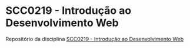 # SCC0219 - Introdução ao Desenvolvimento Web

Repositório da disciplina [SCC0219 - Introdução ao Desenvolvimento Web](https://uspdigital.usp.br/jupiterweb/obterDisciplina?sgldis=SCC0219&codcur=55041&codhab=0)
